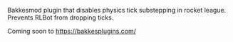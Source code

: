 Bakkesmod plugin that disables physics tick substepping in rocket league. Prevents RLBot from dropping ticks.

Coming soon to https://bakkesplugins.com/